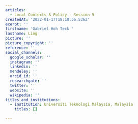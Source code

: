 ```yaml
---
articles:
  - Local Contexts & Policy - Session 5
createdAt: '2022-01-17T18:18:56.536Z'
exerpt: ''
firstname: 'Gabriel Hoh Teck '
lastname: Ling
picture: ''
picture_copyright: ''
reference: ''
social_channels:
  google_scholar: ''
  instagram: ''
  linkedin: ''
  mendeley: ''
  orcid_id: ''
  researchgate: ''
  twitter: ''
  website: ''
  wikipedia: ''
titles_and_institutions:
  - institution: Universiti Teknologi Malaysia, Malaysia
    titles: []

---
```

